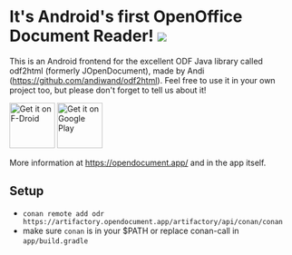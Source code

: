 # It's Android's first OpenOffice Document Reader! ![](https://github.com/opendocument-app/OpenDocument.droid/actions/workflows/android_main.yml/badge.svg)

This is an Android frontend for the excellent ODF Java library called odf2html (formerly JOpenDocument), made by Andi (https://github.com/andiwand/odf2html).
Feel free to use it in your own project too, but please don't forget to tell us about it!

[<img src="https://fdroid.gitlab.io/artwork/badge/get-it-on.png"
     alt="Get it on F-Droid"
     height="80">](https://f-droid.org/packages/at.tomtasche.reader/)
[<img src="https://play.google.com/intl/en_us/badges/images/generic/en-play-badge.png"
     alt="Get it on Google Play"
     height="80">](https://play.google.com/store/apps/details?id=at.tomtasche.reader)

More information at https://opendocument.app/ and in the app itself.

## Setup

- `conan remote add odr https://artifactory.opendocument.app/artifactory/api/conan/conan`
- make sure `conan` is in your $PATH or replace conan-call in `app/build.gradle`
